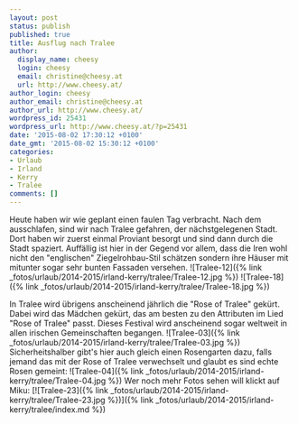 ```yaml
---
layout: post
status: publish
published: true
title: Ausflug nach Tralee
author:
  display_name: cheesy
  login: cheesy
  email: christine@cheesy.at
  url: http://www.cheesy.at/
author_login: cheesy
author_email: christine@cheesy.at
author_url: http://www.cheesy.at/
wordpress_id: 25431
wordpress_url: http://www.cheesy.at/?p=25431
date: '2015-08-02 17:30:12 +0100'
date_gmt: '2015-08-02 15:30:12 +0100'
categories:
- Urlaub
- Irland
- Kerry
- Tralee
comments: []
---
```

Heute haben wir wie geplant einen faulen Tag verbracht. Nach dem ausschlafen, sind wir nach Tralee gefahren, der nächstgelegenen Stadt. Dort haben wir zuerst einmal Proviant besorgt und sind dann durch die Stadt spaziert.
Auffällig ist hier in der Gegend vor allem, dass die Iren wohl nicht den "englischen" Ziegelrohbau-Stil schätzen sondern ihre Häuser mit mitunter sogar sehr bunten Fassaden versehen.
![Tralee-12]({% link _fotos/urlaub/2014-2015/irland-kerry/tralee/Tralee-12.jpg %})
 ![Tralee-18]({% link _fotos/urlaub/2014-2015/irland-kerry/tralee/Tralee-18.jpg %})
<!--more-->
In Tralee wird übrigens anscheinend jährlich die "Rose of Tralee" gekürt. Dabei wird das Mädchen gekürt, das am besten zu den Attributen im Lied "Rose of Tralee" passt. Dieses Festival wird anscheinend sogar weltweit in allen irischen Gemeinschaften begangen.
![Tralee-03]({% link _fotos/urlaub/2014-2015/irland-kerry/tralee/Tralee-03.jpg %})
Sicherheitshalber gibt's hier auch gleich einen Rosengarten dazu, falls jemand das mit der Rose of Tralee verwechselt und glaubt es sind echte Rosen gemeint:
![Tralee-04]({% link _fotos/urlaub/2014-2015/irland-kerry/tralee/Tralee-04.jpg %})
Wer noch mehr Fotos sehen will klickt auf Miku:
[![Tralee-23]({% link _fotos/urlaub/2014-2015/irland-kerry/tralee/Tralee-23.jpg %})]({% link _fotos/urlaub/2014-2015/irland-kerry/tralee/index.md %})

